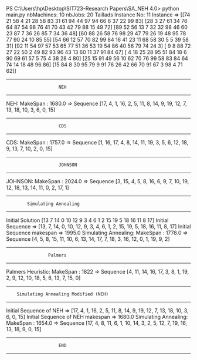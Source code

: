 PS C:\Users\hp\Desktop\SIT723-Research Papers\SA_NEH 4.0> python main.py
nbMachines: 10
nbJobs: 20
Taillads Instance No: 11
Instance =>
 [[74 21 58  4 21 28 58 83 31 61 94 44 97 94 66  6 37 22 99 83]
 [28  3 27 61 34 76 64 87 54 98 76 41 70 43 42 79 88 15 49 72]
 [89 52 56 13  7 32 32 98 46 60 23 87  7 36 26 85  7 34 36 48]
 [60 88 26 58 76 98 29 47 79 26 19 48 95 78 77 90 24 10 85 55]
 [54 66 12 57 70 82 99 84 16 41 23 11 68 58 30  5  5 39 58 31]
 [92 11 54 97 57 53 65 77 51 36 53 19 54 86 40 56 79 74 24  3]
 [ 9  8 88 72 27 22 50  2 49 82 93 96 43 13 60 11 37 91 84 67]
 [ 4 18 25 28 95 51 84 18  6 90 69 61 57  5 75  4 38 28  4 80]
 [25 15 91 49 56 10 62 70 76 99 58 83 84 64 74 14 18 48 96 86]
 [15 84  8 30 95 79  9 91 76 26 42 66 70 91 67  3 98  4 71 62]]
 *********************************************
                        NEH
 *********************************************

NEH:
 MakeSpan : 1680.0  => Sequence  [17, 4, 1, 16, 2, 5, 11, 8, 14, 9, 19, 12, 7, 13, 18, 10, 3, 6, 0, 15]
 *********************************************
                        CDS
 *********************************************

CDS:
 MakeSpan : 1757.0  => Sequence  [1, 16, 17, 4, 8, 14, 11, 19, 3, 5, 6, 12, 18, 9, 13, 7, 10, 2, 0, 15]
 *********************************************
                        JOHNSON
 *********************************************

JOHNSON:
 MakeSpan : 2024.0  => Sequence  [3, 15, 4, 5, 8, 16, 6, 9, 7, 10, 19, 12, 18, 13, 14, 11, 0, 2, 17, 1]
 *********************************************
            Simulating Annealing
 *********************************************

Initial Solution [13  7 14  0 10 12  9  3  4  6  1  2 15 19  5 18 16 11  8 17]
Initial Sequence  => [13, 7, 14, 0, 10, 12, 9, 3, 4, 6, 1, 2, 15, 19, 5, 18, 16, 11, 8, 17]
Initial Sequence makespan => 1995.0
Simulating Annealing:
 MakeSpan : 1778.0  => Sequence  [4, 5, 8, 15, 11, 10, 6, 13, 14, 17, 7, 18, 3, 16, 12, 0, 1, 19, 9, 2]
 *********************************************
                    Palmers
 *********************************************

Palmers Heuristic:
 MakeSpan : 1822  => Sequence  [4, 11, 14, 16, 17, 3, 8, 1, 19, 2, 9, 12, 10, 18, 5, 6, 13, 7, 15, 0]
 *********************************************
        Simulating Annealing Modified (NEH)
 *********************************************

Initial Sequence of NEH => [17, 4, 1, 16, 2, 5, 11, 8, 14, 9, 19, 12, 7, 13, 18, 10, 3, 6, 0, 15]
Initial Sequence of NEH makespan => 1680.0
Simulating Annealing:
 MakeSpan : 1654.0  => Sequence  [17, 4, 8, 11, 6, 1, 10, 14, 3, 2, 5, 12, 7, 19, 16, 13, 18, 9, 0, 15]
 *********************************************
                        END
 *********************************************
